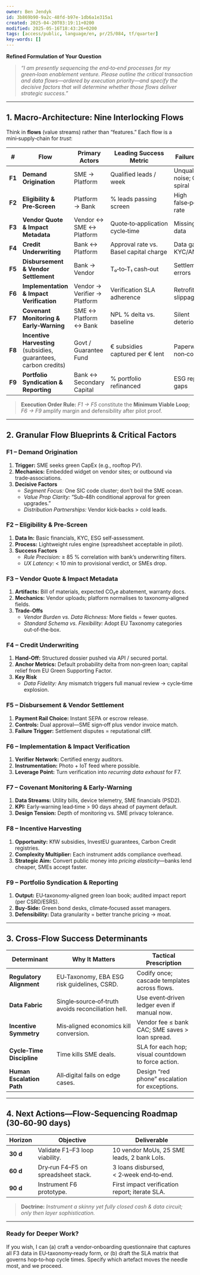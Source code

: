 ```yaml
---
owner: Ben Jendyk
id: 3b869b90-9a2c-48fd-b97e-1db6a1e315a1
created: 2025-04-20T03:19:11+0200
modified: 2025-05-16T18:43:26+0200
tags: [access/public, language/en, pr/25/084, tf/quarter]
key-words: []
---
```


**Refined Formulation of Your Question**

> *“I am presently sequencing the end‑to‑end processes for my green‑loan enablement venture. Please outline the critical transaction and data flows—ordered by execution priority—and specify the decisive factors that will determine whether those flows deliver strategic success.”*

---

## 1. Macro‑Architecture: Nine Interlocking Flows

Think in **flows** (value streams) rather than “features.” Each flow is a mini‑supply‑chain for *trust*:

| # | Flow | Primary Actors | Leading Success Metric | Failure Trigger |
|---|------|----------------|------------------------|-----------------|
| **F1** | **Demand Origination** | SME → Platform | Qualified leads / week | Unqualified noise; CAC spiral |
| **F2** | **Eligibility & Pre‑Screen** | Platform → Bank | % leads passing screen | High false‑positive rate |
| **F3** | **Vendor Quote & Impact Metadata** | Vendor ↔ SME ↔ Platform | Quote‑to‑application cycle‑time | Missing ESG data |
| **F4** | **Credit Underwriting** | Bank ↔ Platform | Approval rate vs. Basel capital charge | Data gaps; KYC/AML stalls |
| **F5** | **Disbursement & Vendor Settlement** | Bank → Vendor | T₀‑to‑T₁ cash‑out | Settlement errors |
| **F6** | **Implementation & Impact Verification** | Vendor → Verifier → Platform | Verification SLA adherence | Retrofit slippage |
| **F7** | **Covenant Monitoring & Early‑Warning** | SME ↔ Platform ↔ Bank | NPL % delta vs. baseline | Silent deteriorations |
| **F8** | **Incentive Harvesting** (subsidies, guarantees, carbon credits) | Govt / Guarantee Fund | € subsidies captured per € lent | Paperwork non‑compliance |
| **F9** | **Portfolio Syndication & Reporting** | Bank ↔ Secondary Capital | % portfolio refinanced | ESG reporting gaps |

> **Execution Order Rule:** *F1 → F5* constitute the **Minimum Viable Loop**; *F6 → F9* amplify margin and defensibility after pilot proof.

---

## 2. Granular Flow Blueprints & Critical Factors

### **F1 – Demand Origination**

1. **Trigger:** SME seeks green CapEx (e.g., rooftop PV).
2. **Mechanics:** Embedded widget on vendor sites; or outbound via trade‑associations.
3. **Decisive Factors**
   - *Segment Focus:* One SIC code cluster; don’t boil the SME ocean.  
   - *Value Prop Clarity:* “Sub‑48h conditional approval for green upgrades.”  
   - *Distribution Partnerships:* Vendor kick‑backs > cold leads.

### **F2 – Eligibility & Pre‑Screen**

1. **Data In:** Basic financials, KYC, ESG self‑assessment.  
2. **Process:** Lightweight rules engine (spreadsheet acceptable in pilot).  
3. **Success Factors**
   - *Rule Precision:* ≥ 85 % correlation with bank’s underwriting filters.  
   - *UX Latency:* < 10 min to provisional verdict, or SMEs drop.

### **F3 – Vendor Quote & Impact Metadata**

1. **Artifacts:** Bill of materials, expected CO₂e abatement, warranty docs.  
2. **Mechanics:** Vendor uploads; platform normalises to taxonomy‑aligned fields.  
3. **Trade‑Offs**
   - *Vendor Burden vs. Data Richness:* More fields = fewer quotes.  
   - *Standard Schema vs. Flexibility:* Adopt EU Taxonomy categories out‑of‑the‑box.

### **F4 – Credit Underwriting**

1. **Hand‑Off:** Structured dossier pushed via API / secured portal.  
2. **Anchor Metrics:** Default probability delta from non‑green loan; capital relief from EU Green Supporting Factor.  
3. **Key Risk**
   - *Data Fidelity:* Any mismatch triggers full manual review → cycle‑time explosion.

### **F5 – Disbursement & Vendor Settlement**

1. **Payment Rail Choice:** Instant SEPA or escrow release.  
2. **Controls:** Dual approval—SME sign‑off plus vendor invoice match.  
3. **Failure Trigger:** Settlement disputes = reputational cliff.

### **F6 – Implementation & Impact Verification**

1. **Verifier Network:** Certified energy auditors.  
2. **Instrumentation:** Photo + IoT feed where possible.  
3. **Leverage Point:** Turn verification into *recurring data exhaust* for F7.

### **F7 – Covenant Monitoring & Early‑Warning**

1. **Data Streams:** Utility bills, device telemetry, SME financials (PSD2).  
2. **KPI:** Early‑warning lead‑time > 90 days ahead of payment default.  
3. **Design Tension:** Depth of monitoring vs. SME privacy tolerance.

### **F8 – Incentive Harvesting**

1. **Opportunity:** KfW subsidies, InvestEU guarantees, Carbon Credit registries.  
2. **Complexity Multiplier:** Each instrument adds compliance overhead.  
3. **Strategic Aim:** Convert public money into *pricing elasticity*—banks lend cheaper, SMEs accept faster.

### **F9 – Portfolio Syndication & Reporting**

1. **Output:** EU‑taxonomy‑aligned green loan book; audited impact report (per CSRD/ESRS).  
2. **Buy‑Side:** Green bond desks, climate‑focused asset managers.  
3. **Defensibility:** Data granularity = better tranche pricing → moat.

---

## 3. Cross‑Flow Success Determinants

| Determinant | Why It Matters | Tactical Prescription |
|-------------|----------------|-----------------------|
| **Regulatory Alignment** | EU‑Taxonomy, EBA ESG risk guidelines, CSRD. | Codify once; cascade templates across flows. |
| **Data Fabric** | Single‑source‑of‑truth avoids reconciliation hell. | Use event‑driven ledger even if manual now. |
| **Incentive Symmetry** | Mis‑aligned economics kill conversion. | Vendor fee ≤ bank CAC; SME saves > loan spread. |
| **Cycle‑Time Discipline** | Time kills SME deals. | SLA for each hop; visual countdown to force action. |
| **Human Escalation Path** | All‑digital fails on edge cases. | Design “red phone” escalation for exceptions. |

---

## 4. Next Actions—Flow‑Sequencing Roadmap (30‑60‑90 days)


| Horizon | Objective | Deliverable |
|---------|-----------|-------------|
| **30 d** | Validate F1–F3 loop viability. | 10 vendor MoUs, 25 SME leads, 2 bank LoIs. |
| **60 d** | Dry‑run F4–F5 on spreadsheet stack. | 3 loans disbursed, < 2‑week end‑to‑end. |
| **90 d** | Instrument F6 prototype. | First impact verification report; iterate SLA. |

> **Doctrine:** *Instrument a skinny yet fully closed cash & data circuit; only then layer sophistication.*

---

### Ready for Deeper Work?

If you wish, I can (a) craft a vendor‑onboarding questionnaire that captures all F3 data in EU‑taxonomy‑ready form, or (b) draft the SLA matrix that governs hop‑to‑hop cycle times. Specify which artefact moves the needle most, and we proceed.